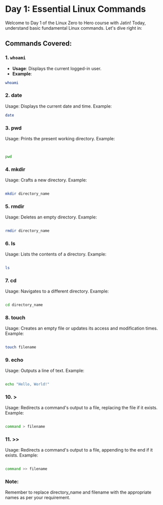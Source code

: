 # Day 1: Essential Linux Commands

Welcome to Day 1 of the Linux Zero to Hero course with Jatin! Today, understand basic fundamental Linux commands. Let's dive right in:

## Commands Covered:

### 1. `whoami`
- **Usage**: Displays the current logged-in user.
- **Example**:
```bash
whoami
```
###  2. date
Usage: Displays the current date and time.
Example:
```bash
date
```
### 3. pwd
Usage: Prints the present working directory.
Example:
```bash

 
pwd
```
### 4. mkdir
Usage: Crafts a new directory.
Example:
```bash
 
mkdir directory_name
```
### 5. rmdir
Usage: Deletes an empty directory.
Example:
```bash
 
rmdir directory_name
```
### 6. ls
Usage: Lists the contents of a directory.
Example:
```bash
 
ls
```
### 7. cd
Usage: Navigates to a different directory.
Example:
```bash
 
cd directory_name
```
### 8. touch
Usage: Creates an empty file or updates its access and modification times.
Example:
```bash
 
touch filename
```
### 9. echo
Usage: Outputs a line of text.
Example:
```bash
 
echo "Hello, World!"
```
### 10. >
Usage: Redirects a command's output to a file, replacing the file if it exists.
Example:
```bash
 
command > filename
```
### 11. >>
Usage: Redirects a command's output to a file, appending to the end if it exists.
Example:
```bash
 
command >> filename
```
### Note:
Remember to replace directory_name and filename with the appropriate names as per your requirement.
 
